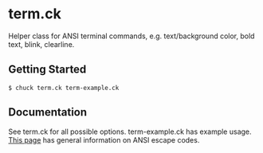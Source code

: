 # term.ck

Helper class for ANSI terminal commands, e.g. text/background color, bold text, blink, clearline. 

## Getting Started 
    $ chuck term.ck term-example.ck

## Documentation

See term.ck for all possible options. 
term-example.ck has example usage. 
[This page](http://www.tldp.org/HOWTO/Bash-Prompt-HOWTO/c327.html) has general information on ANSI escape codes.
